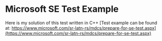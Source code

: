 # Microsoft SE Test Example
Here is my solution of this test written in C++
[Test example can be found at: https://www.microsoft.com/sr-latn-rs/mdcs/prepare-for-se-test.aspx](https://www.microsoft.com/sr-latn-rs/mdcs/prepare-for-se-test.aspx)
